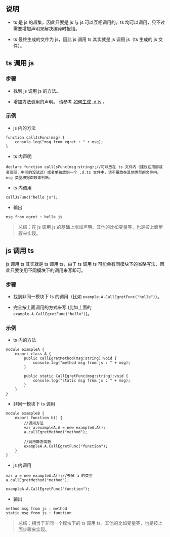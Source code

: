 
## 说明

* ts 是 js 的超集，因此只要是 js 与 js 可以互相调用的，ts 均可以调用，只不过需要增加声明来解决编译时报错。

* ts 最终生成的文件为 js，因此 js 调用 ts 其实就是 js 调用 js（ts 生成的 js 文件）。

## ts 调用 js

### 步骤

* 找到 js 调用 js 的方法。

* 增加方法调用的声明。 请参考 [如何生成 .d.ts](../../../extension/threes/dts/README.md) 。

### 示例

* js 内的方法

~~~
function callJsFunc(msg) {
	console.log("msg from egret : " + msg);
}
~~~

* ts 内声明

~~~
declare function callJsFunc(msg:string);//可以放在 ts 文件内（建议在顶部或者底部，中间的没试过）或者单独放到一个 .d.ts 文件中，请不要放在其他类型的文件内。msg 类型根据函数体判断。
~~~

* ts 内调用

~~~
callJsFunc("hello js");
~~~

* 输出

~~~
msg from egret : hello js
~~~


> 总结：在 js 调用 js 的基础上增加声明。其他的比如变量等，也是按上面步骤来实现。


## js 调用 ts

js 调用 ts 其实就是 ts 调用 ts，由于 ts 调用 ts 可能会有同模块下的省略写法，因此只要使用不同模块下的调用来写即可。

### 步骤

* 找到非同一模块下 ts 的调用（比如  ```example.A.CallEgretFunc("hello")```）。

* 完全按上面调用的方式来写 (比如上面的 ```example.A.CallEgretFunc("hello")```)。

### 示例

* ts 内的方法

~~~
module exampleA {
    export class A {
        public callEgretMethod(msg:string):void {
            console.log("method msg from js : " + msg);
        }

        public static CallEgretFunc(msg:string):void {
            console.log("static msg from js : " + msg);
        }
    }
}
~~~


* 非同一模块下 ts 调用

~~~
module exampleB {
    export function b() {
    	//调用方法
    	var a:exampleA.A = new exampleA.A();
    	a.callEgretMethod("method");
    	
    	//调用静态函数
    	exampleA.A.CallEgretFunc("function");
    }
}
~~~



* js 内调用


~~~
var a = new exampleA.A();//去掉 a 的类型
a.callEgretMethod("method");

exampleA.A.CallEgretFunc("function");
~~~

* 输出

~~~
method msg from js : method
static msg from js : function
~~~

> 总结：相当于非同一个模块下的 ts 调用 ts。其他的比如变量等，也是按上面步骤来实现。
